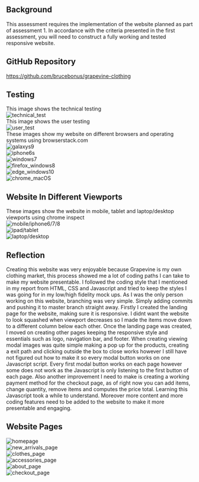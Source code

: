 ## Background
This assessment requires the implementation of the website planned as part of assessment 1. In accordance with the criteria presented in the first assessment, you will need to construct a fully working and tested responsive website.

## GitHub Repository
https://github.com/brucebonus/grapevine-clothing

## Testing
This image shows the technical testing<br />
![technical_test](img\testing\technical_test.png)<br />
This image shows the user testing<br />
![user_test](img\testing\user_test.png)<br />
These images show my website on different browsers and operating systems using browserstack.com<br />
![galaxys9](img\testing\website_on_samsung_galaxyS9.png)<br />
![iphone6s](img\testing\website_on_iphone6s.png)<br />
![windows7](img\testing\website_on_windows7.png)<br />
![firefox_windows8](img\testing\website_on_firefox_windows8.png)<br />
![edge_windows10](img\testing\website_on_edge18_windows10.png)<br />
![chrome_macOS](img\testing\website_on_chrome_macOS.png)<br />

## Website In Different Viewports
These images show the website in mobile, tablet and laptop/desktop viewports using chrome inspect<br />
![mobile/iphone6/7/8](img\testing\viewport_iphone678.png)<br />
![ipad/tablet](img\testing\ipad.png)<br />
![laptop/desktop](img\testing\laptop1440x905.png)<br />

## Reflection
Creating this website was very enjoyable because Grapevine is my own clothing market, this process showed me a lot of coding paths I can take to make my website presentable.
I followed the coding style that I mentioned in my report from HTML, CSS and Javascript and tried to keep the styles I was going for in my low/high fidelity mock ups. As I was the only person working on this website, branching was very simple. 
Simply adding commits and pushing it to master branch straight away. Firstly I created the landing page for the website, making sure it is responsive. I didnt want the website to look squashed when viewport decreases so I made the items move down to a different column below each other. Once the landing page was created, I moved on creating other pages keeping the responsive style and essentials such as logo, navigation bar, and footer. When creating viewing modal images was quite simple making a pop up for the products, creating a exit path and clicking outside the box to close works however I still have not figured out how to make it so every modal button works on one Javascript script. Every first modal button works on each page however some does not work as the Javascript is only listening to the first button of each page. Also another improvement I need to make is creating a working payment method for the checkout page, as of right now you can add items, change quantity, remove items and computes the price total. Learning this Javascript took a while to understand. Moreover more content and more coding features need to be added to the website to make it more presentable and engaging. 

## Website Pages
![homepage](img\homepage.png)<br />
![new_arrivals_page](img\newarrivals.png)<br />
![clothes_page](img\clothes.png)<br />
![accessories_page](img\accessories.png)<br />
![about_page](img\aboutpage.png)<br />
![checkout_page](img\checkout.png)<br />